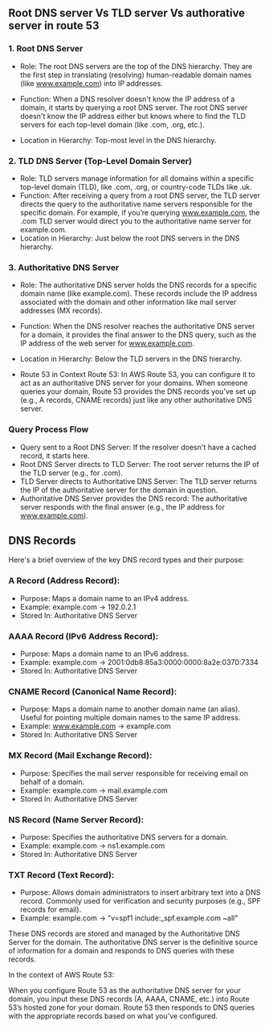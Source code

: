 ## Root DNS server Vs TLD server Vs authorative server in route 53

### 1. Root DNS Server
- Role: The root DNS servers are the top of the DNS hierarchy. They are the first step in translating (resolving) human-readable domain names (like www.example.com) into IP addresses.

- Function: When a DNS resolver doesn't know the IP address of a domain, it starts by querying a root DNS server. The root DNS server doesn't know the IP address either but knows where to find the TLD servers for each top-level domain (like .com, .org, etc.).

- Location in Hierarchy: Top-most level in the DNS hierarchy.

### 2. TLD DNS Server (Top-Level Domain Server)

- Role: TLD servers manage information for all domains within a specific top-level domain (TLD), like .com, .org, or country-code TLDs like .uk.
- Function: After receiving a query from a root DNS server, the TLD server directs the query to the authoritative name servers responsible for the specific domain. For example, if you’re querying www.example.com, the .com TLD server would direct you to the authoritative name server for example.com.
- Location in Hierarchy: Just below the root DNS servers in the DNS hierarchy.

### 3. Authoritative DNS Server
- Role: The authoritative DNS server holds the DNS records for a specific domain name (like example.com). These records include the IP address associated with the domain and other information like mail server addresses (MX records).

- Function: When the DNS resolver reaches the authoritative DNS server for a domain, it provides the final answer to the DNS query, such as the IP address of the web server for www.example.com.

- Location in Hierarchy: Below the TLD servers in the DNS hierarchy.

- Route 53 in Context
Route 53: In AWS Route 53, you can configure it to act as an authoritative DNS server for your domains. When someone queries your domain, Route 53 provides the DNS records you’ve set up (e.g., A records, CNAME records) just like any other authoritative DNS server.

### Query Process Flow
- Query sent to a Root DNS Server: If the resolver doesn't have a cached record, it starts here.
- Root DNS Server directs to TLD Server: The root server returns the IP of the TLD server (e.g., for .com).
- TLD Server directs to Authoritative DNS Server: The TLD server returns the IP of the authoritative server for the domain in question.
- Authoritative DNS Server provides the DNS record: The authoritative server responds with the final answer (e.g., the IP address for www.example.com).

## DNS Records 

Here's a brief overview of the key DNS record types and their purpose:

### A Record (Address Record):

- Purpose: Maps a domain name to an IPv4 address.
- Example: example.com → 192.0.2.1
- Stored In: Authoritative DNS Server

### AAAA Record (IPv6 Address Record):
- Purpose: Maps a domain name to an IPv6 address.
- Example: example.com → 2001:0db8:85a3:0000:0000:8a2e:0370:7334
- Stored In: Authoritative DNS Server

### CNAME Record (Canonical Name Record):

- Purpose: Maps a domain name to another domain name (an alias). Useful for pointing multiple domain names to the same IP address.
- Example: www.example.com → example.com
- Stored In: Authoritative DNS Server

### MX Record (Mail Exchange Record):
- Purpose: Specifies the mail server responsible for receiving email on behalf of a domain.
- Example: example.com → mail.example.com
- Stored In: Authoritative DNS Server

### NS Record (Name Server Record):
- Purpose: Specifies the authoritative DNS servers for a domain.
- Example: example.com → ns1.example.com
- Stored In: Authoritative DNS Server

### TXT Record (Text Record):

- Purpose: Allows domain administrators to insert arbitrary text into a DNS record. Commonly used for verification and security purposes (e.g., SPF records for email).
- Example: example.com → "v=spf1 include:_spf.example.com ~all"

These DNS records are stored and managed by the Authoritative DNS Server for the domain. 
The authoritative DNS server is the definitive source of information for a domain and responds to DNS queries with these records.

In the context of AWS Route 53:

When you configure Route 53 as the authoritative DNS server for your domain, you input these DNS records (A, AAAA, CNAME, etc.) 
into Route 53’s hosted zone for your domain.
Route 53 then responds to DNS queries with the appropriate records based on what you've configured.

